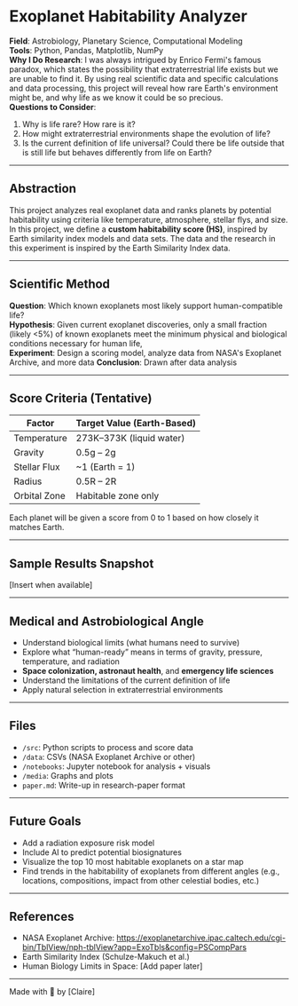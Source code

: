 # Exoplanet Habitability Analyzer

**Field**: Astrobiology, Planetary Science, Computational Modeling  
**Tools**: Python, Pandas, Matplotlib, NumPy  
**Why I Do Research**: I was always intrigued by Enrico Fermi's famous paradox, which states the possibility that extraterrestrial life exists but we are unable to find it. By using real scientific data and specific calculations and data processing, this project will reveal how rare Earth's environment might be, and why life as we know it could be so precious.<br>
**Questions to Consider**:
1. Why is life rare? How rare is it?
2. How might extraterrestrial environments shape the evolution of life?
3. Is the current definition of life universal? Could there be life outside that is still life but behaves differently from life on Earth?
---

## Abstraction
This project analyzes real exoplanet data and ranks planets by potential habitability using criteria like temperature, atmosphere, stellar flys, and size. In this project, we define a **custom habitability score (HS)**, inspired by Earth similarity index models and data sets. The data and the research in this experiment is inspired by the Earth Similarity Index data.

---

## Scientific Method

**Question**: Which known exoplanets most likely support human-compatible life?<br>
**Hypothesis**: Given current exoplanet discoveries, only a small fraction (likely <5%) of known exoplanets meet the minimum physical and biological conditions necessary for human life,  
**Experiment**: Design a scoring model, analyze data from NASA's Exoplanet Archive, and more data
**Conclusion**: Drawn after data analysis

---

## Score Criteria (Tentative)

| Factor            | Target Value (Earth-Based) |
|-------------------|----------------------------|
| Temperature       | 273K–373K (liquid water)   |
| Gravity           | 0.5g – 2g                  |
| Stellar Flux      | ~1 (Earth = 1)             |
| Radius            | 0.5R – 2R                  |
| Orbital Zone      | Habitable zone only        |

Each planet will be given a score from 0 to 1 based on how closely it matches Earth.

---

## Sample Results Snapshot
[Insert when available]

---

## Medical and Astrobiological Angle

- Understand biological limits (what humans need to survive)
- Explore what “human-ready” means in terms of gravity, pressure, temperature, and radiation
- **Space colonization, astronaut health**, and **emergency life sciences**
- Understand the limitations of the current definition of life
- Apply natural selection in extraterrestrial environments

---

## Files

- `/src`: Python scripts to process and score data
- `/data`: CSVs (NASA Exoplanet Archive or other)
- `/notebooks`: Jupyter notebook for analysis + visuals
- `/media`: Graphs and plots
- `paper.md`: Write-up in research-paper format

---

## Future Goals
- Add a radiation exposure risk model
- Include AI to predict potential biosignatures
- Visualize the top 10 most habitable exoplanets on a star map
- Find trends in the habitability of exoplanets from different angles (e.g., locations, compositions, impact from other celestial bodies, etc.)

---

## References

- NASA Exoplanet Archive: https://exoplanetarchive.ipac.caltech.edu/cgi-bin/TblView/nph-tblView?app=ExoTbls&config=PSCompPars
- Earth Similarity Index (Schulze-Makuch et al.)
- Human Biology Limits in Space: [Add paper later]

---

Made with 💙 by [Claire]
